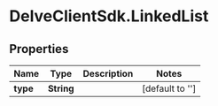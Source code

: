 # DelveClientSdk.LinkedList

## Properties

Name | Type | Description | Notes
------------ | ------------- | ------------- | -------------
**type** | **String** |  | [default to &#39;&#39;]


